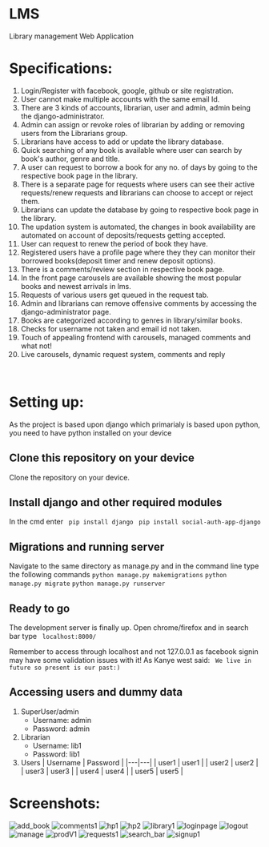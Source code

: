 # LMS
Library management Web Application
<br>
# Specifications:
1. Login/Register with facebook, google, github or site registration.
2. User cannot make multiple accounts with the same email Id.
3. There are 3 kinds of accounts, librarian, user and admin, admin being the django-administrator.
4. Admin can assign or revoke roles of librarian by adding or removing users from the Librarians group.
5. Librarians have access to add or update the library database.
6. Quick searching of any book is available where user can search by book's author, genre and title.
7. A user can request to borrow a book for any no. of days by going to the respective book page in the library.
8. There is a separate page for requests where users can see their active requests/renew requests and librarians can choose to accept or reject them.
9. Librarians can update the database by going to respective book page in the library.
10. The updation system is automated, the changes in book availability are automated on account of deposits/requests getting accepted.
11. User can request to renew the period of book they have.
12. Registered users have a profile page where they they can monitor their borrowed books(deposit timer and renew deposit options).
13. There is a comments/review section in respective book page.
14. In the front page carousels are available showing the most popular books and newest arrivals in lms.
15. Requests of various users get queued in the request tab.
16. Admin and librarians can remove offensive comments by accessing the django-administrator page.
17. Books are categorized according to genres in library/similar books.
18. Checks for username not taken and email id not taken.
19. Touch of appealing frontend with carousels, managed comments and what not!
20. Live carousels, dynamic request system, comments and reply
<br> 

# Setting up:
As the project is based upon django which primarialy is based upon python, you need to have python installed on your device
## Clone this repository on your device
Clone the repository on your device. 

## Install django and other required modules
In the cmd enter 
``` pip install django``` 
``` pip install social-auth-app-django```

## Migrations and running server
Navigate to the same directory as manage.py and in the command line type the following commands
```python manage.py makemigrations```
```python manage.py migrate```
```python manage.py runserver```

## Ready to go
The development server is finally up. Open chrome/firefox and in search bar type
```  localhost:8000/ ```

Remember to access through localhost and not 127.0.0.1 as facebook signin may have some validation issues with it! As Kanye west said:
```  We live in future so present is our past:) ```

## Accessing users and dummy data
1. SuperUser/admin
    - Username: admin
    - Password: admin
1. Librarian
    - Username: lib1
    - Password: lib1
1. Users
    | Username | Password |
    |---|---|
    | user1 | user1 |
    | user2 | user2 | 
    | user3 | user3 | 
    | user4 | user4 |
    | user5 | user5 |


# Screenshots:
![add_book](https://user-images.githubusercontent.com/78141706/115997499-f1b03580-a600-11eb-9b1b-20fb79f5cf29.jpg)
![comments1](https://user-images.githubusercontent.com/78141706/115997503-f2e16280-a600-11eb-83b3-cfe6c013ec02.jpg)
![hp1](https://user-images.githubusercontent.com/78141706/115997504-f379f900-a600-11eb-84fd-d5ed2d47d107.jpg)
![hp2](https://user-images.githubusercontent.com/78141706/115997505-f379f900-a600-11eb-8ab7-c15df5374d6b.jpg)
![library1](https://user-images.githubusercontent.com/78141706/115997506-f4128f80-a600-11eb-8d59-2b7331bfe317.jpg)
![loginpage](https://user-images.githubusercontent.com/78141706/115997507-f4128f80-a600-11eb-9fe0-a3fca7df9dc2.jpg)
![logout](https://user-images.githubusercontent.com/78141706/115997508-f4ab2600-a600-11eb-936f-7e3ef00f3110.jpg)
![manage](https://user-images.githubusercontent.com/78141706/115997509-f4ab2600-a600-11eb-95fb-eb87d7af4b8c.jpg)
![prodV1](https://user-images.githubusercontent.com/78141706/115997511-f543bc80-a600-11eb-966e-6205400877d3.jpg)
![requests1](https://user-images.githubusercontent.com/78141706/115997512-f5dc5300-a600-11eb-8eb1-2553fff64f37.jpg)
![search_bar](https://user-images.githubusercontent.com/78141706/115997514-f5dc5300-a600-11eb-85a8-474b6bc69684.jpg)
![signup1](https://user-images.githubusercontent.com/78141706/115997516-f674e980-a600-11eb-89cb-61f2a5ac2836.jpg)



